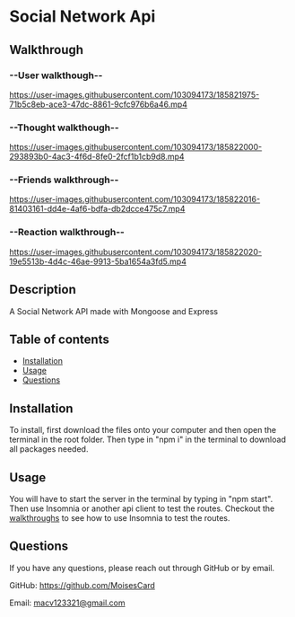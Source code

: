 
# Social Network Api


  
 ## Walkthrough
  
### --User walkthough--
https://user-images.githubusercontent.com/103094173/185821975-71b5c8eb-ace3-47dc-8861-9cfc976b6a46.mp4

### --Thought walkthough--
https://user-images.githubusercontent.com/103094173/185822000-293893b0-4ac3-4f6d-8fe0-2fcf1b1cb9d8.mp4


### --Friends walkthrough--
https://user-images.githubusercontent.com/103094173/185822016-81403161-dd4e-4af6-bdfa-db2dcce475c7.mp4


### --Reaction walkthrough--
https://user-images.githubusercontent.com/103094173/185822020-19e5513b-4d4c-46ae-9913-5ba1654a3fd5.mp4



  ## Description
  A Social Network API made with Mongoose and Express

  ## Table of contents
  * [Installation](#installation)
  * [Usage](#usage)
  * [Questions](#questions)
  
  ## Installation
  To install, first download the files onto your computer and then open the terminal in the root folder. Then type in "npm i" in the terminal to download all packages needed.

  ## Usage 
  You will have to start the server in the terminal by typing in "npm start". Then use Insomnia or another api client to test the routes.
  Checkout the [walkthroughs](#walkthrough) to see how to use Insomnia to test the routes.
  
  ## Questions
  If you have any questions, please reach out through GitHub or by email.

  GitHub: https://github.com/MoisesCard

  Email: macv123321@gmail.com
